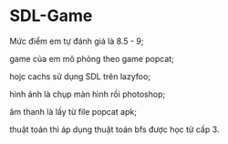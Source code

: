 # SDL-Game
Mức điểm em tự đánh giá là 8.5 - 9;

game của em mô phỏng theo game popcat;

hojc cachs sử dụng SDL trên lazyfoo;

hình ảnh là chụp màn hình rồi photoshop;

âm thanh là lấy từ file popcat apk;

thuật toán thì áp dụng thuật toán bfs được học từ cấp 3.
